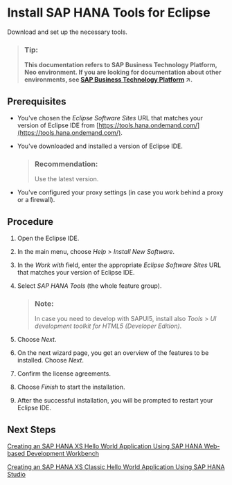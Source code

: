 <!-- loiob0e351ada628458cb8906f55bcac4755 -->

# Install SAP HANA Tools for Eclipse

Download and set up the necessary tools.

> ### Tip:  
> **This documentation refers to SAP Business Technology Platform, Neo environment. If you are looking for documentation about other environments, see [SAP Business Technology Platform](https://help.sap.com/viewer/65de2977205c403bbc107264b8eccf4b/Cloud/en-US/6a2c1ab5a31b4ed9a2ce17a5329e1dd8.html "SAP Business Technology Platform (SAP BTP) is an integrated offering comprised of four technology portfolios: database and data management, application development and integration, analytics, and intelligent technologies. The platform offers users the ability to turn data into business value, compose end-to-end business processes, and build and extend SAP applications quickly.") :arrow_upper_right:.**



## Prerequisites

-   You've chosen the *Eclipse Software Sites* URL that matches your version of Eclipse IDE from [https://tools.hana.ondemand.com/](https://tools.hana.ondemand.com/).
-   You've downloaded and installed a version of Eclipse IDE.

    > ### Recommendation:  
    > Use the latest version.

-   You've configured your proxy settings \(in case you work behind a proxy or a firewall\).



## Procedure

1.  Open the Eclipse IDE.
2.  In the main menu, choose *Help* \> *Install New Software*.
3.  In the *Work with* field, enter the appropriate *Eclipse Software Sites* URL that matches your version of Eclipse IDE.
4.  Select *SAP HANA Tools* \(the whole feature group\).

    > ### Note:  
    > In case you need to develop with SAPUI5, install also *Tools* \> *UI development toolkit for HTML5 \(Developer Edition\)*.

5.  Choose *Next*.
6.  On the next wizard page, you get an overview of the features to be installed. Choose *Next*.
7.  Confirm the license agreements.
8.  Choose *Finish* to start the installation.
9.  After the successful installation, you will be prompted to restart your Eclipse IDE.



## Next Steps

[Creating an SAP HANA XS Hello World Application Using SAP HANA Web-based Development Workbench](creating-an-sap-hana-xs-hello-world-application-using-sap-hana-web-based-development-work-4959458.md#loio4959458552574c77b62fe27b0eb363ef)

[Creating an SAP HANA XS Classic Hello World Application Using SAP HANA Studio](creating-an-sap-hana-xs-classic-hello-world-application-using-sap-hana-studio-3762b22.md#loio3762b229a4074fc59ac6a9ee7404f8c9)

